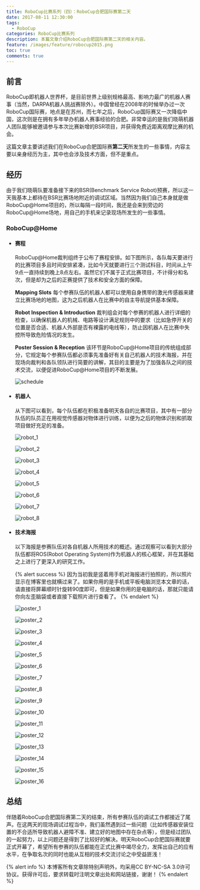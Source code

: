 ```yaml
---
title: RoboCup比赛系列（四）：RoboCup合肥国际赛第二天
date: 2017-08-11 12:30:00
tags:
  - RoboCup
categories: RoboCup比赛系列
description: 本篇文章介绍RoboCup合肥国际赛第二天的相关内容。
feature: /images/feature/robocup2015.png
toc: true
comments: true
---
```


## 前言

RoboCup即机器人世界杯，是目前世界上级别规格最高、影响力最广的机器人赛事（当然，DARPA机器人挑战赛除外）。中国曾经在2008年的时候举办过一次RoboCup国际赛，地点是在苏州，而七年之后，RoboCup国际赛又一次降临中国，这次则是在拥有多年举办机器人赛事经验的合肥。非常幸运的是我们晓萌机器人团队能够被邀请参与本次比赛新增的BSR项目，并获得免费近距离观摩比赛的机会。

这篇文章主要讲述我们在RoboCup合肥国际赛**第二天**所发生的一些事情，内容主要以亲身经历为主，其中也会涉及技术方面，但不是重点。

<!--more-->

## 经历

由于我们晓萌队要准备接下来的BSR(Benchmark Service Robot)预赛，所以这一天我基本上都待在BSR比赛场地附近的调试区域。当然因为我们自己本身就是做RoboCup@Home项目的，所以每隔一段时间，我还是会来到旁边的RoboCup@Home场地，用自己的手机来记录现场所发生的一些事情。

### RoboCup@Home

- #### 赛程

  RoboCup@Home裁判组终于公布了赛程安排。如下图所示，各队每天要进行的比赛项目多且时间安排紧凑，比如今天就要进行三个测试科目，时间从上午9点一直持续到晚上8点左右。虽然它们不属于正式比赛项目，不计得分和名次，但是却为之后的正赛提供了技术和安全方面的保障。

  **Mapping Slots**
  每个参赛队伍的机器人都可以使用自身携带的激光传感器来建立比赛场地的地图，这为之后机器人在比赛中的自主导航提供基本保障。

  **Robot Inspection & Introduction**
  裁判组会对每个参赛的机器人进行详细的检查，以确保机器人的机械、电路等设计满足规则中的要求（比如急停开关的位置是否合适、机器人外部是否有裸露的电线等），防止因机器人在比赛中失控所导致危险情况的发生。

  **Poster Session & Reception**
  该环节是RoboCup@Home项目的传统组成部分，它规定每个参赛队伍都必须事先准备好有关自己机器人的技术海报，并在现场向裁判和各队领队进行简要的讲解，其目的主要是为了加强各队之间的技术交流，以便促进RoboCup@Home项目的不断发展。

  ![schedule](http://media.myyerrol.io/images/robocup/hefei/day_2/robocup@home/schedule/schedule.jpg)

- #### 机器人

  从下图可以看到，每个队伍都在积极准备明天各自的比赛项目，其中有一部分队伍的队员正在用视觉传感器对物体进行训练，以便为之后的物体识别和抓取项目做好充足的准备。

  ![robot_1](http://media.myyerrol.io/images/robocup/hefei/day_2/robocup@home/robot/robot_1.jpg)

  ![robot_2](http://media.myyerrol.io/images/robocup/hefei/day_2/robocup@home/robot/robot_2.jpg)

  ![robot_3](http://media.myyerrol.io/images/robocup/hefei/day_2/robocup@home/robot/robot_3.jpg)

  ![robot_4](http://media.myyerrol.io/images/robocup/hefei/day_2/robocup@home/robot/robot_4.jpg)

  ![robot_5](http://media.myyerrol.io/images/robocup/hefei/day_2/robocup@home/robot/robot_5.jpg)

  ![robot_6](http://media.myyerrol.io/images/robocup/hefei/day_2/robocup@home/robot/robot_6.jpg)

  ![robot_7](http://media.myyerrol.io/images/robocup/hefei/day_2/robocup@home/robot/robot_7.jpg)

  ![robot_8](http://media.myyerrol.io/images/robocup/hefei/day_2/robocup@home/robot/robot_8.jpg)

- #### 技术海报

  以下海报是参赛队伍对各自机器人所用技术的概述。通过观察可以看到大部分队伍都将ROS(Robot Operating System)作为机器人的核心框架，并在其基础之上进行了更深入的研究工作。

  {% alert success %}
  因为当初我是竖着用手机对海报进行拍照的，所以照片显示在博客里也就横过来了。如果你用的是手机或平板电脑浏览本文章的话，请直接将屏幕顺时针旋转90度即可，但是如果你用的是电脑的话，那就只能请你向左歪脑袋或者直接下载照片进行查看了。
  {% endalert %}

  ![poster_1](http://media.myyerrol.io/images/robocup/hefei/day_2/robocup@home/poster/poster_1.jpg)

  ![poster_2](http://media.myyerrol.io/images/robocup/hefei/day_2/robocup@home/poster/poster_2.jpg)

  ![poster_3](http://media.myyerrol.io/images/robocup/hefei/day_2/robocup@home/poster/poster_3.jpg)

  ![poster_4](http://media.myyerrol.io/images/robocup/hefei/day_2/robocup@home/poster/poster_4.jpg)

  ![poster_5](http://media.myyerrol.io/images/robocup/hefei/day_2/robocup@home/poster/poster_5.jpg)

  ![poster_6](http://media.myyerrol.io/images/robocup/hefei/day_2/robocup@home/poster/poster_6.jpg)

  ![poster_7](http://media.myyerrol.io/images/robocup/hefei/day_2/robocup@home/poster/poster_7.jpg)

  ![poster_8](http://media.myyerrol.io/images/robocup/hefei/day_2/robocup@home/poster/poster_8.jpg)

  ![poster_9](http://media.myyerrol.io/images/robocup/hefei/day_2/robocup@home/poster/poster_9.jpg)

  ![poster_10](http://media.myyerrol.io/images/robocup/hefei/day_2/robocup@home/poster/poster_10.jpg)

  ![poster_11](http://media.myyerrol.io/images/robocup/hefei/day_2/robocup@home/poster/poster_11.jpg)

  ![poster_12](http://media.myyerrol.io/images/robocup/hefei/day_2/robocup@home/poster/poster_12.jpg)

  ![poster_13](http://media.myyerrol.io/images/robocup/hefei/day_2/robocup@home/poster/poster_13.jpg)

  ![poster_14](http://media.myyerrol.io/images/robocup/hefei/day_2/robocup@home/poster/poster_14.jpg)

  ![poster_15](http://media.myyerrol.io/images/robocup/hefei/day_2/robocup@home/poster/poster_15.jpg)

  ![poster_16](http://media.myyerrol.io/images/robocup/hefei/day_2/robocup@home/poster/poster_16.jpg)

## 总结

伴随着RoboCup合肥国际赛第二天的结束，所有参赛队伍的调试工作都接近了尾声。在这两天的现场调试过程当中，我们虽然遇到过一些问题（比如传感器安装位置的不合适所导致机器人避障不准、建立好的地图中存在杂点等），但是经过团队的一起努力，以上问题还是得到了比较好的解决。明天RoboCup合肥国际赛就要正式开幕了，希望所有参赛的队伍都能在正式比赛中竭尽全力，发挥出自己的应有水平，在争取名次的同时也能从互相的技术交流讨论之中受益匪浅！

{% alert info %}
本博客所有文章除特别声明外，均采用CC BY-NC-SA 3.0许可协议。获得许可后，要求转载时注明文章出处和网站链接，谢谢！
{% endalert %}
